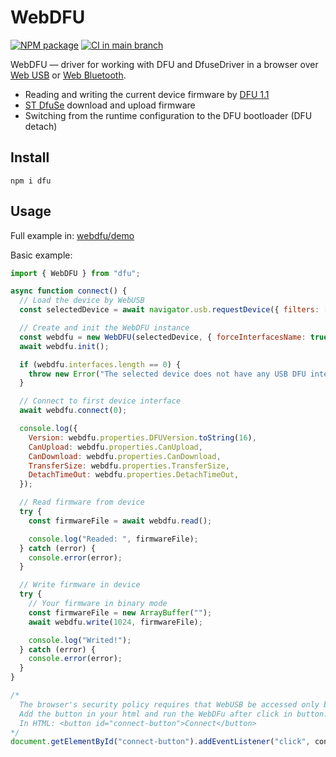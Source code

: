 # WebDFU

[![NPM package](https://img.shields.io/npm/v/dfu)](https://www.npmjs.com/package/dfu)
[![CI in main branch](https://github.com/Flipper-Zero/webdfu/actions/workflows/main.yml/badge.svg)](https://github.com/Flipper-Zero/webdfu/actions/workflows/main.yml)

WebDFU — driver for working with DFU and DfuseDriver in a browser over [Web USB](https://wicg.github.io/webusb/) or [Web Bluetooth](https://webbluetoothcg.github.io/web-bluetooth/).

- Reading and writing the current device firmware by [DFU 1.1](https://www.usb.org/sites/default/files/DFU_1.1.pdf)
- [ST DfuSe](http://dfu-util.sourceforge.net/dfuse.html) download and upload firmware
- Switching from the runtime configuration to the DFU bootloader (DFU detach)

## Install

```shell
npm i dfu
```

## Usage

Full example in: [webdfu/demo](https://github.com/Flipper-Zero/webdfu/tree/main/demo)

Basic example:

```javascript
import { WebDFU } from "dfu";

async function connect() {
  // Load the device by WebUSB
  const selectedDevice = await navigator.usb.requestDevice({ filters: [] });

  // Create and init the WebDFU instance
  const webdfu = new WebDFU(selectedDevice, { forceInterfacesName: true });
  await webdfu.init();

  if (webdfu.interfaces.length == 0) {
    throw new Error("The selected device does not have any USB DFU interfaces.");
  }

  // Connect to first device interface
  await webdfu.connect(0);

  console.log({
    Version: webdfu.properties.DFUVersion.toString(16),
    CanUpload: webdfu.properties.CanUpload,
    CanDownload: webdfu.properties.CanDownload,
    TransferSize: webdfu.properties.TransferSize,
    DetachTimeOut: webdfu.properties.DetachTimeOut,
  });

  // Read firmware from device
  try {
    const firmwareFile = await webdfu.read();

    console.log("Readed: ", firmwareFile);
  } catch (error) {
    console.error(error);
  }

  // Write firmware in device
  try {
    // Your firmware in binary mode
    const firmwareFile = new ArrayBuffer("");
    await webdfu.write(1024, firmwareFile);

    console.log("Writed!");
  } catch (error) {
    console.error(error);
  }
}

/*
  The browser's security policy requires that WebUSB be accessed only by an explicit user action.
  Add the button in your html and run the WebDFu after click in button.
  In HTML: <button id="connect-button">Connect</button>
*/
document.getElementById("connect-button").addEventListener("click", connect);
```
